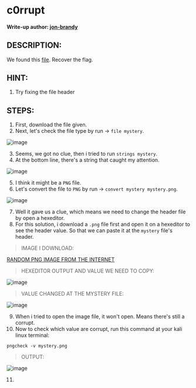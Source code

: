 # c0rrupt
#### Write-up author: [jon-brandy](https://github.com/jon-brandy)
## DESCRIPTION:
We found this [file](https://github.com/jon-brandy/CTF-WRITE-UP/blob/a157f557d9130bf8326dc49335b55a97453d4907/Asset/c0rrupt/mystery). Recover the flag.
## HINT:
1. Try fixing the file header
## STEPS:
1. First, download the file given.
2. Next, let's check the file type by run -> `file mystery`.

![image](https://user-images.githubusercontent.com/70703371/180592421-3b7e1d6e-0add-41ba-a2df-1d8a25e1cd6f.png)

3. Seems, we got no clue, then i tried to run `strings mystery`.
4. At the bottom line, there's a string that caught my attention.

![image](https://user-images.githubusercontent.com/70703371/180592451-4756cf6e-1a97-47c8-bdb5-fc69a4f53629.png)

5. I think it might be a `PNG` file.
6. Let's convert the file to `PNG` by run -> `convert mystery mystery.png`.

![image](https://user-images.githubusercontent.com/70703371/180592498-1cdb738a-7d28-41d6-8b05-b9f649ec870d.png)

7. Well it gave us a clue, which means we need to change the header file by open a hexeditor.
8. For this solution, i download a `.png` file first and open it on a hexeditor to see the header value. So that we can paste it at the `mystery` file's header.

> IMAGE I DOWNLOAD:

[RANDOM PNG IMAGE FROM THE INTERNET](https://user-images.githubusercontent.com/70703371/180592570-7fd26f04-5445-466e-a502-dc81a1f81a25.png)

> HEXEDITOR OUTPUT AND VALUE WE NEED TO COPY:

![image](https://user-images.githubusercontent.com/70703371/180592685-8e1ac720-9208-4d80-8c89-8aa187ed4d7c.png)

> VALUE CHANGED AT THE MYSTERY FILE:

![image](https://user-images.githubusercontent.com/70703371/180592681-9ca595fd-ed8e-4cd9-a838-2ce51d95e946.png)

9. When i tried to open the image file, it won't open. Means there's still a corrupt.
10. Now to check which value are corrupt, run this command at your kali linux terminal:

```
pngcheck -v mystery.png
```
> OUTPUT:

![image](https://user-images.githubusercontent.com/70703371/180592810-f2de2c5c-1ba9-44a4-88be-27322df78abb.png)

11. 

